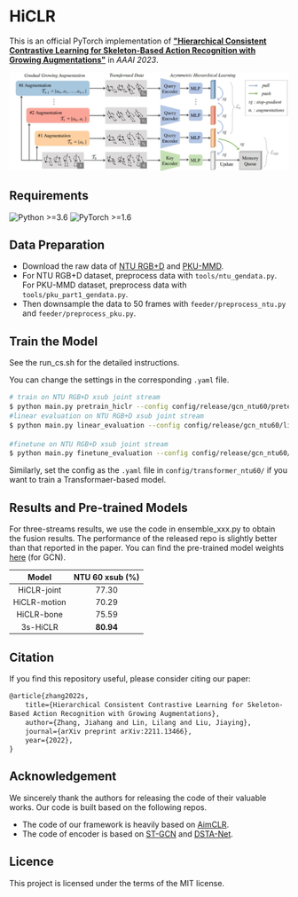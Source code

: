 # HiCLR
This is an official PyTorch implementation of [**"Hierarchical Consistent Contrastive Learning for Skeleton-Based Action Recognition with Growing Augmentations"**](https://arxiv.org/abs/2211.13466) in *AAAI 2023*. 

![](./fig/pipe.jpg)


## Requirements
  ![Python >=3.6](https://img.shields.io/badge/Python->=3.6-yellow.svg)    ![PyTorch >=1.6](https://img.shields.io/badge/PyTorch->=1.4-blue.svg)


## Data Preparation
- Download the raw data of [NTU RGB+D](https://github.com/shahroudy/NTURGB-D) and [PKU-MMD](https://www.icst.pku.edu.cn/struct/Projects/PKUMMD.html).
- For NTU RGB+D dataset, preprocess data with `tools/ntu_gendata.py`. For PKU-MMD dataset, preprocess data with `tools/pku_part1_gendata.py`.
- Then downsample the data to 50 frames with `feeder/preprocess_ntu.py` and `feeder/preprocess_pku.py`.

## Train the Model
See the run_cs.sh for the detailed instructions.

You can change the settings in the corresponding `.yaml` file. 

```bash
# train on NTU RGB+D xsub joint stream
$ python main.py pretrain_hiclr --config config/release/gcn_ntu60/pretext/pretext_hiclr_xsub_joint.yaml
#linear evaluation on NTU RGB+D xsub joint stream
$ python main.py linear_evaluation --config config/release/gcn_ntu60/linear_eval/linear_eval_hiclr_xsub_joint.yaml

#finetune on NTU RGB+D xsub joint stream
$ python main.py finetune_evaluation --config config/release/gcn_ntu60/finetune/xsub_joint.yaml
```
Similarly, set the config as the `.yaml` file in `config/transformer_ntu60/` if you want to train a Transformaer-based model.

## Results and Pre-trained Models
For three-streams results, we use the code in ensemble_xxx.py to obtain the fusion results.
The performance of the released repo is slightly better than that reported in the paper.
You can find the pre-trained model weights [here](https://drive.google.com/drive/folders/1xi4EgygteeLY1-9JIWIPcm-pYpoY7JTa?usp=share_link) (for GCN).

|     Model     | NTU 60 xsub (%) |
| :-----------: | :-------------: |
| HiCLR-joint  |      77.30      |
| HiCLR-motion |      70.29      |
|  HiCLR-bone  |      75.59      |
|   3s-HiCLR   |    **80.94**    |

## Citation
If you find this repository useful, please consider citing our paper:
```
@article{zhang2022s,
    title={Hierarchical Consistent Contrastive Learning for Skeleton-Based Action Recognition with Growing Augmentations},
    author={Zhang, Jiahang and Lin, Lilang and Liu, Jiaying},
    journal={arXiv preprint arXiv:2211.13466},
    year={2022},
}
```

## Acknowledgement
We sincerely thank the authors for releasing the code of their valuable works. Our code is built based on the following repos.
- The code of our framework is heavily based on [AimCLR](https://github.com/Levigty/AimCLR).
- The code of encoder is based on [ST-GCN](https://github.com/yysijie/st-gcn/blob/master/OLD_README.md) and [DSTA-Net](https://github.com/lshiwjx/DSTA-Net).

## Licence

This project is licensed under the terms of the MIT license.